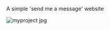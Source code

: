 A simple 'send me a message' website

![myproject jpg](https://user-images.githubusercontent.com/86712991/123949186-e93cf800-d9bf-11eb-9d75-b80a070b2d9c.png)
